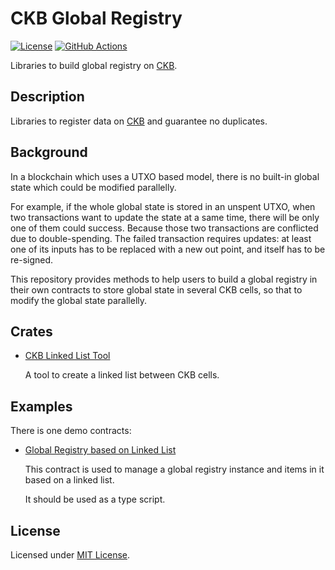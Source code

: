 # CKB Global Registry

[![License]](#license)
[![GitHub Actions]](https://github.com/yangby-cryptape/ckb-global-registry/actions)

Libraries to build global registry on [CKB].

[License]: https://img.shields.io/badge/License-MIT-blue.svg
[GitHub Actions]: https://github.com/yangby-cryptape/ckb-global-registry/workflows/CI/badge.svg

## Description

Libraries to register data on [CKB] and guarantee no duplicates.

## Background

In a blockchain which uses a UTXO based model, there is no built-in global
state which could be modified parallelly.

For example, if the whole global state is stored in an unspent UTXO, when
two transactions want to update the state at a same time, there will be only
one of them could success.
Because those two transactions are conflicted due to double-spending.
The failed transaction requires updates: at least one of its inputs has to
be replaced with a new out point, and itself has to be re-signed.

This repository provides methods to help users to build a global registry in
their own contracts to store global state in several CKB cells, so that to
modify the global state parallelly.

## Crates

- [CKB Linked List Tool]

  A tool to create a linked list between CKB cells.

## Examples

There is one demo contracts:

- [Global Registry based on Linked List]

  This contract is used to manage a global registry instance and items in it
  based on a linked list.

  It should be used as a type script.

## License

Licensed under [MIT License].

[CKB]: https://github.com/nervosnetwork/ckb

[CKB Linked List Tool]: crates/ckb-linked-list-tool
[Global Registry based on Linked List]: contracts/demo-linked-list-type

[MIT License]: LICENSE
